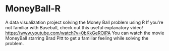 # MoneyBall-R
A data visualization project solving the Money Ball problem using R
If you're not familiar with Baseball, check out this useful explanatory video! https://www.youtube.com/watch?v=0bKkGeROiPA
You can watch the movie MoneyBall starring Brad Pitt to get a familiar feeling while solving the problem.

